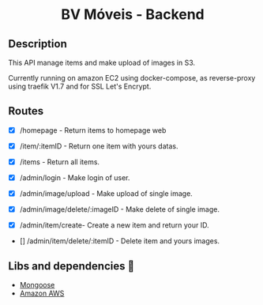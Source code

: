 <h1 align='center'>BV Móveis - Backend</h1>

## Description

<p>This API manage items and make upload of images in S3.</p>
<p>Currently running on amazon EC2 using docker-compose, as reverse-proxy using traefik V1.7 and for SSL Let's Encrypt.</p>

## Routes

- [x] /homepage - Return items to homepage web

- [x] /item/:itemID - Return one item with yours datas.
- [x] /items - Return all items.

- [x] /admin/login - Make login of user.
- [x] /admin/image/upload - Make upload of single image.
- [x] /admin/image/delete/:imageID - Make delete of single image.
- [x] /admin/item/create- Create a new item and return your ID.
- [] /admin/item/delete/:itemID - Delete item and yours images.

## Libs and dependencies :book:

- [Mongoose](https://mongoosejs.com/)
- [Amazon AWS](https://aws.amazon.com/pt/)